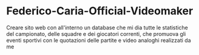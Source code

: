 # Federico-Caria-Official-Videomaker
Creare sito web con all'interno un database che mi dia tutte le statistiche del campionato, delle squadre e dei giocatori correnti, che promuova gli eventi sportivi con le quotazioni delle partite e video analoghi realizzati da me

